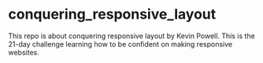 # conquering_responsive_layout
This repo is about conquering responsive layout by Kevin Powell. This is the 21-day challenge learning how to be confident on making responsive websites.
